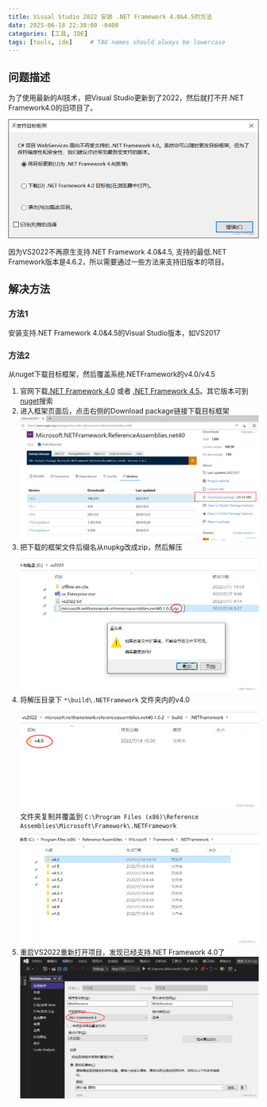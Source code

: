 ```yaml
---
title: Visual Studio 2022 安装 .NET Framework 4.0&4.5的方法
date: 2025-06-18 22:30:00 -0400
categories: [工具, IDE]
tags: [tools, ide]     # TAG names should always be lowercase
---
```


## 问题描述

为了使用最新的AI技术，把Visual Studio更新到了2022，然后就打不开.NET Framework4.0的旧项目了。

![VS2022 does not support .NETFramework 4.0](/assets/images/20250618/vs2022-not-support-net4.0.png)

因为VS2022不再原生支持.NET Framework 4.0&4.5, 支持的最低.NET Framework版本是4.6.2，所以需要通过一些方法来支持旧版本的项目。

## 解决方法

### 方法1

安装支持.NET Framework 4.0&4.5的Visual Studio版本，如VS2017

### 方法2

从nuget下载目标框架，然后覆盖系统.NETFramework的v4.0/v4.5  

1. 官网下载[.NET Framework 4.0](https://www.nuget.org/packages/microsoft.netframework.referenceassemblies.net40) 或者 [.NET Framework 4.5](https://www.nuget.org/packages/microsoft.netframework.referenceassemblies.net45)。其它版本可到[nuget](https://www.nuget.org/packages)搜索  
2. 进入框架页面后，点击右侧的Download package链接下载目标框架
   ![.NETFramework 4.0 package](/assets/images/20250618/net4.0.png)
3. 把下载的框架文件后缀名从nupkg改成zip，然后解压
   ![change suffix from nupkg to zip](/assets/images/20250618/suffix-nupkg-to-zip.png)
4. 将解压目录下 `*\build\.NETFramework` 文件夹内的v4.0
   ![unzip net v4.0](/assets/images/20250618/unzip-net-v4.0.png)
   文件夹复制并覆盖到 `C:\Program Files (x86)\Reference Assemblies\Microsoft\Framework\.NETFramework`
   ![system net v4.0](/assets/images/20250618/system-net-v4.0.png)
5. 重启VS2022重新打开项目，发现已经支持.NET Framework 4.0了
   ![VS2022 support .NETFramework 4.0](/assets/images/20250618/vs2022-support-net4.0.png)
